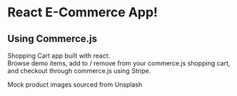 # React E-Commerce App!

## Using Commerce.js

Shopping Cart app built with react.  
Browse demo items, add to / remove from your commerce.js shopping cart, and checkout through commerce.js using Stripe.

Mock product images sourced from Unsplash

